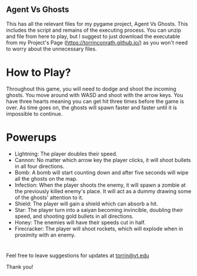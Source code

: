 ## Agent Vs Ghosts
This has all the relevant files for my pygame project, Agent Vs Ghosts. This includes the script and remains of the executing process.
You can unzip and file from here to play, but I suggest to just download the executable from my Project's Page (https://torrinconrath.github.io/) as you won't need to worry about the unnecessary files.

# How to Play?

Throughout this game, you will need to dodge and shoot the incoming ghosts. You move around with WASD and shoot with the arrow keys. You have three hearts meaning you can get hit three times before the game is over. As time goes on, the ghosts will spawn faster and faster until it is impossible to continue.

# Powerups

* Lightning: The player doubles their speed.
* Cannon: No matter which arrow key the player clicks, it will shoot bullets in all four directions.
* Bomb: A bomb will start counting down and after five seconds will wipe all the ghosts on the map.
* Infection: When the player shoots the enemy, it will spawn a zombie at the previously killed enemy's place. It will act as a dummy drawing some of the ghosts' attention to it.
* Shield: The player will gain a shield which can absorb a hit.
* Star: The player turn into a saiyan becoming invincible, doubling their speed, and shooting gold bullets in all directions.
* Honey: The enemies will have their speeds cut in half.
* Firecracker: The player will shoot rockets, which will explode when in proximity with an enemy. 

#

Feel free to leave suggestions for updates at 
torrin@vt.edu

Thank you!
